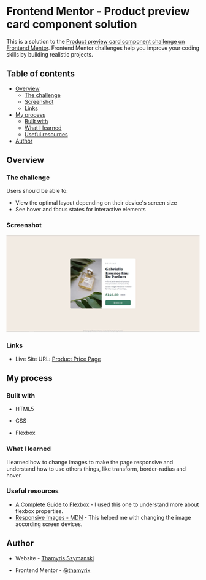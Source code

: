 # Frontend Mentor - Product preview card component solution

This is a solution to the [Product preview card component challenge on Frontend Mentor](https://www.frontendmentor.io/challenges/product-preview-card-component-GO7UmttRfa). Frontend Mentor challenges help you improve your coding skills by building realistic projects. 

## Table of contents

- [Overview](#overview)
  - [The challenge](#the-challenge)
  - [Screenshot](#screenshot)
  - [Links](#links)
- [My process](#my-process)
  - [Built with](#built-with)
  - [What I learned](#what-i-learned)
  - [Useful resources](#useful-resources)
- [Author](#author)

## Overview

### The challenge

Users should be able to:

- View the optimal layout depending on their device's screen size
- See hover and focus states for interactive elements

### Screenshot

![](./screenshot.JPG)

### Links

- Live Site URL: [Product Price Page](https://thamyrix-product-price-page.netlify.app/)

## My process

### Built with

- HTML5

- CSS

- Flexbox

  

### What I learned

I learned how to change images to make the page responsive and understand how to use others things, like transform, border-radius and hover.

### Useful resources

- [A Complete Guide to Flexbox](https://css-tricks.com/snippets/css/a-guide-to-flexbox/#aa-flexbox-properties) - I used this one to understand more about flexbox properties.
- [Responsive Images - MDN](https://developer.mozilla.org/en-US/docs/Learn/HTML/Multimedia_and_embedding/Responsive_images) - This helped me with changing the image according screen devices.

## Author

- Website - [Thamyris Szymanski](https://github.com/thamyrix)

- Frontend Mentor - [@thamyrix](https://www.frontendmentor.io/profile/thamyrix)

  
